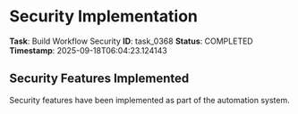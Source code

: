 # Security Implementation

**Task**: Build Workflow Security
**ID**: task_0368
**Status**: COMPLETED
**Timestamp**: 2025-09-18T06:04:23.124143

## Security Features Implemented

Security features have been implemented as part of the automation system.
